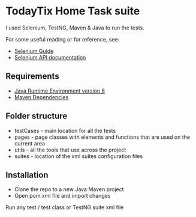 # TodayTix Home Task suite

I used Selenium, TestNG, Maven & Java to run the tests.

For some useful reading or for reference, see:

- [Selenium Guide](https://www.selenium.dev/documentation/webdriver/getting_started/)
- [Selenium API documentation](https://www.selenium.dev/selenium/docs/api/javascript/index.html)

## Requirements

- [Java Runtime Environment version 8](http://www.oracle.com/technetwork/java/javase/downloads/jre8-downloads-2133155.html)
- [Maven Dependencies](https://maven.apache.org/pom.html)

## Folder structure

- testCases - main location for all the tests
- pages - page classes with elements and functions that are used on the current area
- utils - all the tools that use across the project
- suites - location of the xml suites configuration files

## Installation

- Clone the repo to a new Java Maven project
- Open pom.xml file and import changes


Run any test / test class or TestNG suite xml file




